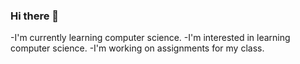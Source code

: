 ### Hi there 👋

-I'm currently learning computer science.
-I'm interested in learning computer science.
-I'm working on assignments for my class.
